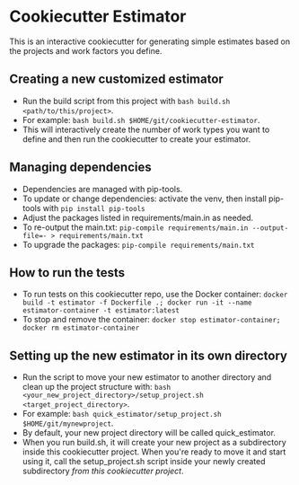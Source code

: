 # Cookiecutter Estimator
This is an interactive cookiecutter for generating simple estimates based on the projects and work factors you define.

## Creating a new customized estimator
- Run the build script from this project with `bash build.sh <path/to/this/project>`.
- For example: `bash build.sh $HOME/git/cookiecutter-estimator`.
- This will interactively create the number of work types you want to define and then run the cookiecutter to create your estimator.

## Managing dependencies
- Dependencies are managed with pip-tools.
- To update or change dependencies: activate the venv, then install pip-tools with `pip install pip-tools`
- Adjust the packages listed in requirements/main.in as needed.
- To re-output the main.txt: `pip-compile requirements/main.in --output-file=- > requirements/main.txt`
- To upgrade the packages: `pip-compile requirements/main.txt`

## How to run the tests
- To run tests on this cookiecutter repo, use the Docker container: `docker build -t estimator -f Dockerfile .; docker run -it --name estimator-container -t estimator:latest`
- To stop and remove the container: `docker stop estimator-container; docker rm estimator-container`

## Setting up the new estimator in its own directory
- Run the script to move your new estimator to another directory and clean up the project structure with: `bash <your_new_project_directory>/setup_project.sh <target_project_directory>`.
- For example: `bash quick_estimator/setup_project.sh $HOME/git/mynewproject`.
- By default, your new project directory will be called quick_estimator.
- When you run build.sh, it will create your new project as a subdirectory inside this cookiecutter project. When you're ready to move it and start using it, call the setup_project.sh script inside your newly created subdirectory *from this cookiecutter project*.